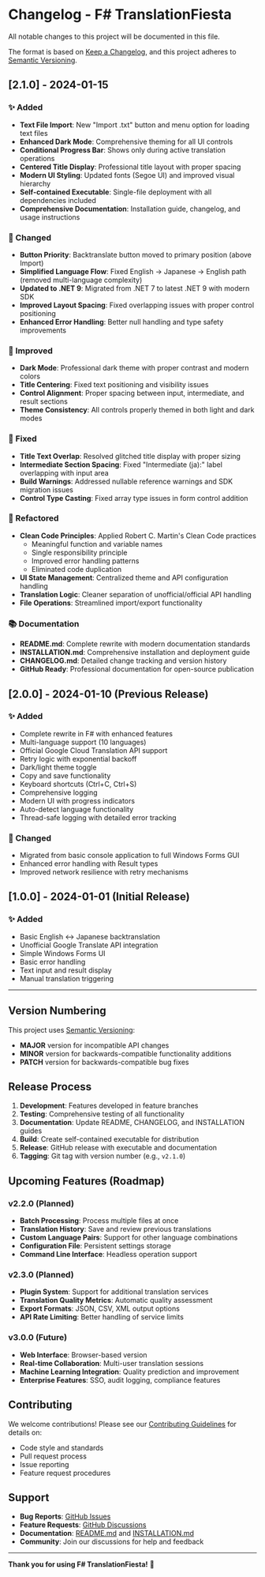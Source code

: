 # Changelog - F# TranslationFiesta

All notable changes to this project will be documented in this file.

The format is based on [Keep a Changelog](https://keepachangelog.com/en/1.0.0/),
and this project adheres to [Semantic Versioning](https://semver.org/spec/v2.0.0.html).

## [2.1.0] - 2024-01-15

### ✨ Added
- **Text File Import**: New "Import .txt" button and menu option for loading text files
- **Enhanced Dark Mode**: Comprehensive theming for all UI controls
- **Conditional Progress Bar**: Shows only during active translation operations
- **Centered Title Display**: Professional title layout with proper spacing
- **Modern UI Styling**: Updated fonts (Segoe UI) and improved visual hierarchy
- **Self-contained Executable**: Single-file deployment with all dependencies included
- **Comprehensive Documentation**: Installation guide, changelog, and usage instructions

### 🔧 Changed
- **Button Priority**: Backtranslate button moved to primary position (above Import)
- **Simplified Language Flow**: Fixed English → Japanese → English path (removed multi-language complexity)
- **Updated to .NET 9**: Migrated from .NET 7 to latest .NET 9 with modern SDK
- **Improved Layout Spacing**: Fixed overlapping issues with proper control positioning
- **Enhanced Error Handling**: Better null handling and type safety improvements

### 🎨 Improved
- **Dark Mode**: Professional dark theme with proper contrast and modern colors
- **Title Centering**: Fixed text positioning and visibility issues
- **Control Alignment**: Proper spacing between input, intermediate, and result sections
- **Theme Consistency**: All controls properly themed in both light and dark modes

### 🐛 Fixed
- **Title Text Overlap**: Resolved glitched title display with proper sizing
- **Intermediate Section Spacing**: Fixed "Intermediate (ja):" label overlapping with input area
- **Build Warnings**: Addressed nullable reference warnings and SDK migration issues
- **Control Type Casting**: Fixed array type issues in form control addition

### 🔄 Refactored
- **Clean Code Principles**: Applied Robert C. Martin's Clean Code practices
  - Meaningful function and variable names
  - Single responsibility principle
  - Improved error handling patterns
  - Eliminated code duplication
- **UI State Management**: Centralized theme and API configuration handling
- **Translation Logic**: Cleaner separation of unofficial/official API handling
- **File Operations**: Streamlined import/export functionality

### 📚 Documentation
- **README.md**: Complete rewrite with modern documentation standards
- **INSTALLATION.md**: Comprehensive installation and deployment guide
- **CHANGELOG.md**: Detailed change tracking and version history
- **GitHub Ready**: Professional documentation for open-source publication

## [2.0.0] - 2024-01-10 (Previous Release)

### ✨ Added
- Complete rewrite in F# with enhanced features
- Multi-language support (10 languages)
- Official Google Cloud Translation API support
- Retry logic with exponential backoff
- Dark/light theme toggle
- Copy and save functionality
- Keyboard shortcuts (Ctrl+C, Ctrl+S)
- Comprehensive logging
- Modern UI with progress indicators
- Auto-detect language functionality
- Thread-safe logging with detailed error tracking

### 🔧 Changed
- Migrated from basic console application to full Windows Forms GUI
- Enhanced error handling with Result types
- Improved network resilience with retry mechanisms

## [1.0.0] - 2024-01-01 (Initial Release)

### ✨ Added
- Basic English ↔ Japanese backtranslation
- Unofficial Google Translate API integration
- Simple Windows Forms UI
- Basic error handling
- Text input and result display
- Manual translation triggering

---

## Version Numbering

This project uses [Semantic Versioning](https://semver.org/):
- **MAJOR** version for incompatible API changes
- **MINOR** version for backwards-compatible functionality additions
- **PATCH** version for backwards-compatible bug fixes

## Release Process

1. **Development**: Features developed in feature branches
2. **Testing**: Comprehensive testing of all functionality
3. **Documentation**: Update README, CHANGELOG, and INSTALLATION guides
4. **Build**: Create self-contained executable for distribution
5. **Release**: GitHub release with executable and documentation
6. **Tagging**: Git tag with version number (e.g., `v2.1.0`)

## Upcoming Features (Roadmap)

### v2.2.0 (Planned)
- **Batch Processing**: Process multiple files at once
- **Translation History**: Save and review previous translations
- **Custom Language Pairs**: Support for other language combinations
- **Configuration File**: Persistent settings storage
- **Command Line Interface**: Headless operation support

### v2.3.0 (Planned)
- **Plugin System**: Support for additional translation services
- **Translation Quality Metrics**: Automatic quality assessment
- **Export Formats**: JSON, CSV, XML output options
- **API Rate Limiting**: Better handling of service limits

### v3.0.0 (Future)
- **Web Interface**: Browser-based version
- **Real-time Collaboration**: Multi-user translation sessions
- **Machine Learning Integration**: Quality prediction and improvement
- **Enterprise Features**: SSO, audit logging, compliance features

## Contributing

We welcome contributions! Please see our [Contributing Guidelines](CONTRIBUTING.md) for details on:
- Code style and standards
- Pull request process
- Issue reporting
- Feature request procedures

## Support

- **Bug Reports**: [GitHub Issues](https://github.com/yourusername/Vibes/issues)
- **Feature Requests**: [GitHub Discussions](https://github.com/yourusername/Vibes/discussions)
- **Documentation**: [README.md](README.md) and [INSTALLATION.md](INSTALLATION.md)
- **Community**: Join our discussions for help and feedback

---

**Thank you for using F# TranslationFiesta!** 🎉

